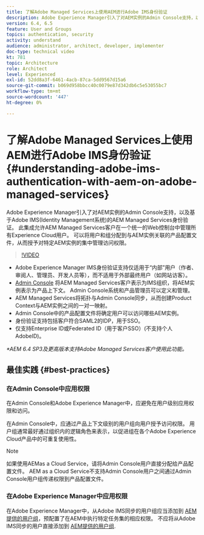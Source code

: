 ```yaml
---
title: 了解Adobe Managed Services上使用AEM进行Adobe IMS身份验证
description: Adobe Experience Manager引入了对AEM实例的Admin Console支持，以及基于Adobe IMS(Identity Management系统)的AEM Managed Services身份验证。   此集成允许AEM Managed Services客户在一个统一的Web控制台中管理所有Experience Cloud用户。 可以将用户和组分配给与AEM实例关联的产品配置文件，从而授予对特定AEM实例的集中管理访问权限。
version: 6.4, 6.5
feature: User and Groups
topics: authentication, security
activity: understand
audience: administrator, architect, developer, implementer
doc-type: technical video
kt: 781
topic: Architecture
role: Architect
level: Experienced
exl-id: 52dd8a3f-6461-4acb-87ca-5dd9567d15a6
source-git-commit: b069d958bbcc40c0079e87d342db6c5e53055bc7
workflow-type: tm+mt
source-wordcount: '447'
ht-degree: 0%

---
```


# 了解Adobe Managed Services上使用AEM进行Adobe IMS身份验证{#understanding-adobe-ims-authentication-with-aem-on-adobe-managed-services}

Adobe Experience Manager引入了对AEM实例的Admin Console支持，以及基于Adobe IMS(Identity Management系统)的AEM Managed Services身份验证。   此集成允许AEM Managed Services客户在一个统一的Web控制台中管理所有Experience Cloud用户。 可以将用户和组分配到与AEM实例关联的产品配置文件，从而授予对特定AEM实例的集中管理访问权限。

>[!VIDEO](https://video.tv.adobe.com/v/26170?quality=12&learn=on)

* Adobe Experience Manager IMS身份验证支持仅适用于“内部”用户（作者、审阅人、管理员、开发人员等），而不适用于外部最终用户（如网站访客）。
* [Admin Console](https://adminconsole.adobe.com/) 将AEM Managed Services客户表示为IMS组织，将AEM实例表示为产品上下文。 Admin Console系统和产品管理员可以定义和管理。
* AEM Managed Services将拓扑与Admin Console同步，从而创建Product Context与AEM实例之间的一对一映射。
* Admin Console中的产品配置文件将确定用户可以访问哪些AEM实例。
* 身份验证支持包括客户符合SAML2的IDP，用于SSO。
* 仅支持Enterprise ID或Federated ID（用于客户SSO）(不支持个人AdobeID)。

*&#42;AEM 6.4 SP3及更高版本支持Adobe Managed Services客户使用此功能。*

## 最佳实践 {#best-practices}

### 在Admin Console中应用权限

在Admin Console和Adobe Experience Manager中，应避免在用户级别应用权限和访问。

在Admin Console中，应通过产品上下文级别的用户组向用户授予访问权限。 用户组通常最好通过组织内的逻辑角色来表示，以促进组在各个Adobe Experience Cloud产品中的可重复使用性。

>[!NOTE]
>
> 如果使用AEMas a Cloud Service，请将Admin Console用户直接分配给产品配置文件。 AEM as a Cloud Service不支持Admin Console用户之间通过Admin Console用户组传递权限到产品配置文件。

### 在Adobe Experience Manager中应用权限

在Adobe Experience Manager中，从Adobe IMS同步的用户组应当添加到 [AEM提供的用户组](https://helpx.adobe.com/experience-manager/6-4/sites/administering/using/security.html)，预配置了在AEM中执行特定任务集的相应权限。 不应将从Adobe IMS同步的用户直接添加到 [AEM提供的用户组](https://helpx.adobe.com/experience-manager/6-4/sites/administering/using/security.html).
